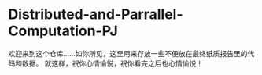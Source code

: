 # Distributed-and-Parrallel-Computation-PJ
欢迎来到这个仓库……如你所见，这里用来存放一些不便放在最终纸质报告里的代码和数据。
就这样，祝你心情愉悦，祝你看完之后也心情愉悦！
